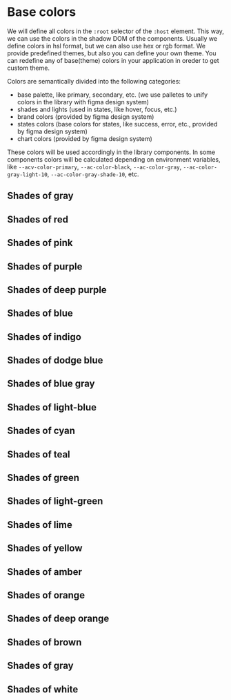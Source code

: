 # Base colors

We will define all colors in the `:root` selector of the `:host` element.
This way, we can use the colors in the shadow DOM of the components.
Usually we define colors in hsl format, but we can also use hex or rgb format.
We provide predefined themes, but also you can define your own theme.
You can redefine any of base(theme) colors in your application in oreder to get custom theme.

Colors are semantically divided into the following categories:
- base palette, like primary, secondary, etc. (we use palletes to unify colors in the library with figma design system)
- shades and lights (used in states, like hover, focus, etc.)
- brand colors (provided by figma design system)
- states colors (base colors for states, like success, error, etc., provided by figma design system)
- chart colors (provided by figma design system)

These colors will be used accordingly in the library components.
In some components colors will be calculated depending on environment variables, 
like `--acv-color-primary`, `--ac-color-black`, `--ac-color-gray`, `--ac-color-gray-light-10`, `--ac-color-gray-shade-10`, etc.

<color name="--ac-color-white"></color>
<color name="--ac-color-black"></color>
<color name="--ac-color-red"></color>
<color name="--ac-color-pink"></color>
<color name="--ac-color-purple"></color>
<color name="--ac-color-deep-purple"></color>
<color name="--ac-color-indigo"></color>
<color name="--ac-color-blue"></color>
<color name="--ac-color-dodge-blue"></color>
<color name="--ac-color-blue-gray"></color>
<color name="--ac-color-light-blue"></color>
<color name="--ac-color-cyan"></color>
<color name="--ac-color-teal"></color>
<color name="--ac-color-green"></color>
<color name="--ac-color-light-green"></color>
<color name="--ac-color-lime"></color>
<color name="--ac-color-yellow"></color>
<color name="--ac-color-amber"></color>
<color name="--ac-color-orange"></color>
<color name="--ac-color-deep-orange"></color>
<color name="--ac-color-brown"></color>
<color name="--ac-color-gray"></color>

## Shades of gray

<color name="--ac-color-white"></color>
<color name="--ac-color-whitesmoke"></color>
<color name="--ac-color-gainsboro"></color>
<color name="--ac-color-lightgray"></color>
<color name="--ac-color-darkgray"></color>
<color name="--ac-color-gray"></color>
<color name="--ac-color-dimgray"></color>
<color name="--ac-color-black"></color>

## Shades of red

<color name="--ac-color-red-shade-40"></color>
<color name="--ac-color-red-shade-30"></color>
<color name="--ac-color-red-shade-20"></color>
<color name="--ac-color-red-shade-10"></color>
<color name="--ac-color-red-light-10"></color>
<color name="--ac-color-red-light-20"></color>
<color name="--ac-color-red-light-30"></color>
<color name="--ac-color-red-light-40"></color>

## Shades of pink

<color name="--ac-color-pink-shade-40"></color>
<color name="--ac-color-pink-shade-30"></color>
<color name="--ac-color-pink-shade-20"></color>
<color name="--ac-color-pink-shade-10"></color>
<color name="--ac-color-pink-light-10"></color>
<color name="--ac-color-pink-light-20"></color>
<color name="--ac-color-pink-light-30"></color>
<color name="--ac-color-pink-light-40"></color>

## Shades of purple

<color name="--ac-color-purple-shade-40"></color>
<color name="--ac-color-purple-shade-30"></color>
<color name="--ac-color-purple-shade-20"></color>
<color name="--ac-color-purple-shade-10"></color>
<color name="--ac-color-purple-light-10"></color>
<color name="--ac-color-purple-light-20"></color>
<color name="--ac-color-purple-light-30"></color>
<color name="--ac-color-purple-light-40"></color>

## Shades of deep purple

<color name="--ac-color-deep-purple-shade-40"></color>
<color name="--ac-color-deep-purple-shade-30"></color>
<color name="--ac-color-deep-purple-shade-20"></color>
<color name="--ac-color-deep-purple-shade-10"></color>
<color name="--ac-color-deep-purple-light-10"></color>
<color name="--ac-color-deep-purple-light-20"></color>
<color name="--ac-color-deep-purple-light-30"></color>
<color name="--ac-color-deep-purple-light-40"></color>

## Shades of blue

<color name="--ac-color-blue-shade-40"></color>
<color name="--ac-color-blue-shade-30"></color>
<color name="--ac-color-blue-shade-20"></color>
<color name="--ac-color-blue-shade-10"></color>
<color name="--ac-color-blue-light-10"></color>
<color name="--ac-color-blue-light-20"></color>
<color name="--ac-color-blue-light-30"></color>
<color name="--ac-color-blue-light-40"></color>

## Shades of indigo

<color name="--ac-color-indigo-shade-40"></color>
<color name="--ac-color-indigo-shade-30"></color>
<color name="--ac-color-indigo-shade-20"></color>
<color name="--ac-color-indigo-shade-10"></color>
<color name="--ac-color-indigo-light-10"></color>
<color name="--ac-color-indigo-light-20"></color>
<color name="--ac-color-indigo-light-30"></color>
<color name="--ac-color-indigo-light-40"></color>

## Shades of dodge blue

<color name="--ac-color-dodge-blue-shade-40"></color>
<color name="--ac-color-dodge-blue-shade-30"></color>
<color name="--ac-color-dodge-blue-shade-20"></color>
<color name="--ac-color-dodge-blue-shade-10"></color>
<color name="--ac-color-dodge-blue-light-10"></color>
<color name="--ac-color-dodge-blue-light-20"></color>
<color name="--ac-color-dodge-blue-light-30"></color>
<color name="--ac-color-dodge-blue-light-40"></color>

## Shades of blue gray

<color name="--ac-color-blue-gray-shade-40"></color>
<color name="--ac-color-blue-gray-shade-30"></color>
<color name="--ac-color-blue-gray-shade-20"></color>
<color name="--ac-color-blue-gray-shade-10"></color>
<color name="--ac-color-blue-gray-light-10"></color>
<color name="--ac-color-blue-gray-light-20"></color>
<color name="--ac-color-blue-gray-light-30"></color>
<color name="--ac-color-blue-gray-light-40"></color>

## Shades of light-blue

<color name="--ac-color-light-blue-shade-40"></color>
<color name="--ac-color-light-blue-shade-30"></color>
<color name="--ac-color-light-blue-shade-20"></color>
<color name="--ac-color-light-blue-shade-10"></color>
<color name="--ac-color-light-blue-light-10"></color>
<color name="--ac-color-light-blue-light-20"></color>
<color name="--ac-color-light-blue-light-30"></color>
<color name="--ac-color-light-blue-light-40"></color>

## Shades of cyan

<color name="--ac-color-cyan-shade-40"></color>
<color name="--ac-color-cyan-shade-30"></color>
<color name="--ac-color-cyan-shade-20"></color>
<color name="--ac-color-cyan-shade-10"></color>
<color name="--ac-color-cyan-light-10"></color>
<color name="--ac-color-cyan-light-20"></color>
<color name="--ac-color-cyan-light-30"></color>
<color name="--ac-color-cyan-light-40"></color>

## Shades of teal

<color name="--ac-color-teal-shade-40"></color>
<color name="--ac-color-teal-shade-30"></color>
<color name="--ac-color-teal-shade-20"></color>
<color name="--ac-color-teal-shade-10"></color>
<color name="--ac-color-teal-light-10"></color>
<color name="--ac-color-teal-light-20"></color>
<color name="--ac-color-teal-light-30"></color>
<color name="--ac-color-teal-light-40"></color>

## Shades of green

<color name="--ac-color-green-shade-40"></color>
<color name="--ac-color-green-shade-30"></color>
<color name="--ac-color-green-shade-20"></color>
<color name="--ac-color-green-shade-10"></color>
<color name="--ac-color-green-light-10"></color>
<color name="--ac-color-green-light-20"></color>
<color name="--ac-color-green-light-30"></color>
<color name="--ac-color-green-light-40"></color>

## Shades of light-green

<color name="--ac-color-light-green-shade-40"></color>
<color name="--ac-color-light-green-shade-30"></color>
<color name="--ac-color-light-green-shade-20"></color>
<color name="--ac-color-light-green-shade-10"></color>
<color name="--ac-color-light-green-light-10"></color>
<color name="--ac-color-light-green-light-20"></color>
<color name="--ac-color-light-green-light-30"></color>
<color name="--ac-color-light-green-light-40"></color>

## Shades of lime

<color name="--ac-color-lime-shade-40"></color>
<color name="--ac-color-lime-shade-30"></color>
<color name="--ac-color-lime-shade-20"></color>
<color name="--ac-color-lime-shade-10"></color>
<color name="--ac-color-lime-light-10"></color>
<color name="--ac-color-lime-light-20"></color>
<color name="--ac-color-lime-light-30"></color>
<color name="--ac-color-lime-light-40"></color>

## Shades of yellow

<color name="--ac-color-yellow-shade-40"></color>
<color name="--ac-color-yellow-shade-30"></color>
<color name="--ac-color-yellow-shade-20"></color>
<color name="--ac-color-yellow-shade-10"></color>
<color name="--ac-color-yellow-light-10"></color>
<color name="--ac-color-yellow-light-20"></color>
<color name="--ac-color-yellow-light-30"></color>
<color name="--ac-color-yellow-light-40"></color>

## Shades of amber

<color name="--ac-color-amber-shade-40"></color>
<color name="--ac-color-amber-shade-30"></color>
<color name="--ac-color-amber-shade-20"></color>
<color name="--ac-color-amber-shade-10"></color>
<color name="--ac-color-amber-light-10"></color>
<color name="--ac-color-amber-light-20"></color>
<color name="--ac-color-amber-light-30"></color>
<color name="--ac-color-amber-light-40"></color>

## Shades of orange

<color name="--ac-color-orange-shade-40"></color>
<color name="--ac-color-orange-shade-30"></color>
<color name="--ac-color-orange-shade-20"></color>
<color name="--ac-color-orange-shade-10"></color>
<color name="--ac-color-orange-light-10"></color>
<color name="--ac-color-orange-light-20"></color>
<color name="--ac-color-orange-light-30"></color>
<color name="--ac-color-orange-light-40"></color>

## Shades of deep orange

<color name="--ac-color-deep-orange-shade-40"></color>
<color name="--ac-color-deep-orange-shade-30"></color>
<color name="--ac-color-deep-orange-shade-20"></color>
<color name="--ac-color-deep-orange-shade-10"></color>
<color name="--ac-color-deep-orange-light-10"></color>
<color name="--ac-color-deep-orange-light-20"></color>
<color name="--ac-color-deep-orange-light-30"></color>
<color name="--ac-color-deep-orange-light-40"></color>

## Shades of brown

<color name="--ac-color-brown-shade-40"></color>
<color name="--ac-color-brown-shade-30"></color>
<color name="--ac-color-brown-shade-20"></color>
<color name="--ac-color-brown-shade-10"></color>
<color name="--ac-color-brown-light-10"></color>
<color name="--ac-color-brown-light-20"></color>
<color name="--ac-color-brown-light-30"></color>
<color name="--ac-color-brown-light-40"></color>

## Shades of gray

<color name="--ac-color-gray-shade-40"></color>
<color name="--ac-color-gray-shade-30"></color>
<color name="--ac-color-gray-shade-20"></color>
<color name="--ac-color-gray-shade-10"></color>
<color name="--ac-color-gray-light-10"></color>
<color name="--ac-color-gray-light-20"></color>
<color name="--ac-color-gray-light-30"></color>
<color name="--ac-color-gray-light-40"></color>

## Shades of white

<color name="--ac-color-white-100"></color>
<color name="--ac-color-white-90"></color>
<color name="--ac-color-white-80"></color>
<color name="--ac-color-white-70"></color>
<color name="--ac-color-white-60"></color>
<color name="--ac-color-white-50"></color>
<color name="--ac-color-white-40"></color>
<color name="--ac-color-white-30"></color>
<color name="--ac-color-white-20"></color>
<color name="--ac-color-white-10"></color>
<color name="--ac-color-white-0"></color>
